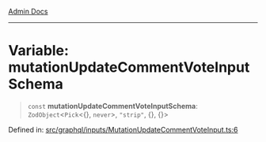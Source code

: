 [Admin Docs](/)

***

# Variable: mutationUpdateCommentVoteInputSchema

> `const` **mutationUpdateCommentVoteInputSchema**: `ZodObject`\<`Pick`\<\{\}, `never`\>, `"strip"`, \{\}, \{\}\>

Defined in: [src/graphql/inputs/MutationUpdateCommentVoteInput.ts:6](https://github.com/PalisadoesFoundation/talawa-api/blob/2cc2354b3599462f5e9976dfd00bd2cfa22095cb/src/graphql/inputs/MutationUpdateCommentVoteInput.ts#L6)
